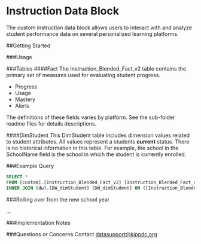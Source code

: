 
# Instruction Data Block
The custom instruction data block allows users to interact with and analyze student performance data on several personalized learning platforms.

##Getting Started

###Usage

###Tables
####Fact
The Instruction_Blended_Fact_v2 table contains the primary set of measures used for evaluating student progress.
* Progress
* Usage
* Mastery
* Alerts

The definitions of these fields varies by platform. See the sub-folder readme files for details descriptions.

####DimStudent
This DimStudent table includes dimension values related to student attributes. All values represent a students **current** status. There is no historical information in this table. For example, the school in the SchoolName field is the school in which the student is currently enrolled.

###Example Query
``` SQL
SELECT *
FROM [custom].[Instruction_Blended_Fact_v2] [Instruction_Blended_Fact_v2]
INNER JOIN [dw].[DW_dimStudent] [DW_dimStudent] ON ([Instruction_Blended_Fact_v2].[StudentKEY] = [DW_dimStudent].[StudentKEY])
``` 

###Rolling over from the new school year

...

###Implementation Notes


###Questions or Concerns
Contact <datasupport@kippdc.org>
